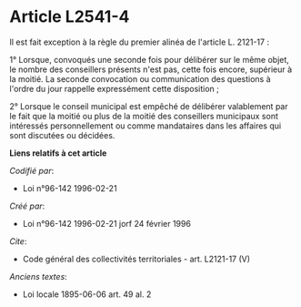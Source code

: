 # Article L2541-4

Il est fait exception à la règle du premier alinéa de l'article L. 2121-17 : 

1° Lorsque, convoqués une seconde fois pour délibérer sur le même objet, le nombre des conseillers présents n'est pas, cette
fois encore, supérieur à la moitié. La seconde convocation ou communication des questions à l'ordre du jour rappelle
expressément cette disposition ; 

2° Lorsque le conseil municipal est empêché de délibérer valablement par le fait que la moitié ou plus de la moitié des
conseillers municipaux sont intéressés personnellement ou comme mandataires dans les affaires qui sont discutées ou décidées.

**Liens relatifs à cet article**

_Codifié par_:

  - Loi n°96-142 1996-02-21

_Créé par_:

  - Loi n°96-142 1996-02-21 jorf 24 février 1996

_Cite_:

  - Code général des collectivités territoriales - art. L2121-17 (V)

_Anciens textes_:

  - Loi locale 1895-06-06 art. 49 al. 2
